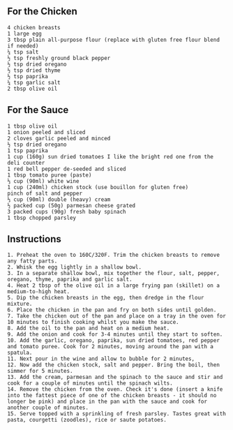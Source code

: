 <!-- SPDX-License-Identifier: zlib-acknowledgement -->
## For the Chicken
    4 chicken breasts
    1 large egg
    3 tbsp plain all-purpose flour (replace with gluten free flour blend if needed)
    ¼ tsp salt
    ½ tsp freshly ground black pepper
    ½ tsp dried oregano
    ½ tsp dried thyme
    ½ tsp paprika
    ¼ tsp garlic salt
    2 tbsp olive oil
## For the Sauce
    1 tbsp olive oil
    1 onion peeled and sliced
    2 cloves garlic peeled and minced
    ½ tsp dried oregano
    1 tsp paprika
    1 cup (160g) sun dried tomatoes I like the bright red one from the deli counter
    1 red bell pepper de-seeded and sliced
    1 tbsp tomato puree (paste)
    ⅓ cup (90ml) white wine
    1 cup (240ml) chicken stock (use bouillon for gluten free)
    pinch of salt and pepper
    ⅓ cup (90ml) double (heavy) cream
    ½ packed cup (50g) parmesan cheese grated
    3 packed cups (90g) fresh baby spinach
    1 tbsp chopped parsley

## Instructions
    1. Preheat the oven to 160C/320F. Trim the chicken breasts to remove any fatty parts.
    2. Whisk the egg lightly in a shallow bowl.
    3. In a separate shallow bowl, mix together the flour, salt, pepper, oregano, thyme, paprika and garlic salt.
    4. Heat 2 tbsp of the olive oil in a large frying pan (skillet) on a medium-to-high heat.
    5. Dip the chicken breasts in the egg, then dredge in the flour mixture.
    6. Place the chicken in the pan and fry on both sides until golden.
    7. Take the chicken out of the pan and place on a tray in the oven for 10 minutes to finish cooking whilst you make the sauce.
    8. Add the oil to the pan and heat on a medium heat.
    9. Add the onion and cook for 3-4 minutes until they start to soften.
    10. Add the garlic, oregano, paprika, sun dried tomatoes, red pepper and tomato puree. Cook for 2 minutes, moving around the pan with a spatula.
    11. Next pour in the wine and allow to bubble for 2 minutes,
    12. Now add the chicken stock, salt and pepper. Bring the boil, then simmer for 5 minutes.
    13. Add the cream, parmesan and the spinach to the sauce and stir and cook for a couple of minutes until the spinach wilts.
    14. Remove the chicken from the oven. Check it's done (insert a knife into the fattest piece of one of the chicken breasts - it should no longer be pink) and place in the pan with the sauce and cook for another couple of minutes.
    15. Serve topped with a sprinkling of fresh parsley. Tastes great with pasta, courgetti (zoodles), rice or saute potatoes.
